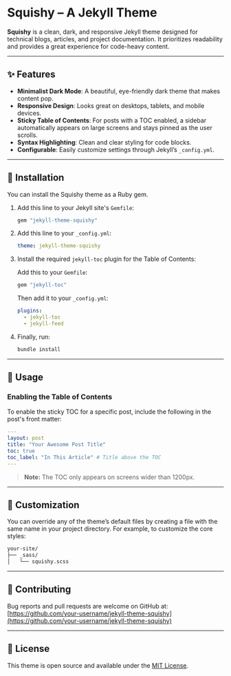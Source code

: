 # Squishy – A Jekyll Theme

**Squishy** is a clean, dark, and responsive Jekyll theme designed for technical blogs, articles, and project documentation. It prioritizes readability and provides a great experience for code-heavy content.

---

## ✨ Features

- **Minimalist Dark Mode**: A beautiful, eye-friendly dark theme that makes content pop.  
- **Responsive Design**: Looks great on desktops, tablets, and mobile devices.  
- **Sticky Table of Contents**: For posts with a TOC enabled, a sidebar automatically appears on large screens and stays pinned as the user scrolls.  
- **Syntax Highlighting**: Clean and clear styling for code blocks.  
- **Configurable**: Easily customize settings through Jekyll’s `_config.yml`.

---

## 🚀 Installation

You can install the Squishy theme as a Ruby gem.

1. Add this line to your Jekyll site's `Gemfile`:

   ```ruby
   gem "jekyll-theme-squishy"
   ```

2. Add this line to your `_config.yml`:

   ```yaml
   theme: jekyll-theme-squishy
   ```

3. Install the required `jekyll-toc` plugin for the Table of Contents:

   Add this to your `Gemfile`:

   ```ruby
   gem "jekyll-toc"
   ```

   Then add it to your `_config.yml`:

   ```yaml
   plugins:
     - jekyll-toc
     - jekyll-feed
   ```

4. Finally, run:

   ```bash
   bundle install
   ```

---

## 🧭 Usage

### Enabling the Table of Contents

To enable the sticky TOC for a specific post, include the following in the post's front matter:

```yaml
---
layout: post
title: "Your Awesome Post Title"
toc: true
toc_label: "In This Article" # Title above the TOC
---
```

> **Note:** The TOC only appears on screens wider than 1200px.

---

## 🎨 Customization

You can override any of the theme’s default files by creating a file with the same name in your project directory.
For example, to customize the core styles:

```bash
your-site/
├── _sass/
│   └── squishy.scss
```

---

## 🤝 Contributing

Bug reports and pull requests are welcome on GitHub at:
[https://github.com/your-username/jekyll-theme-squishy](https://github.com/your-username/jekyll-theme-squishy)

---

## 📄 License

This theme is open source and available under the [MIT License](LICENSE).

